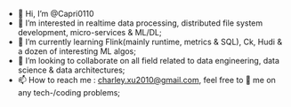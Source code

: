 - 👋 Hi, I’m @Capri0110
- 👀 I’m interested in realtime data processing, distributed file system development, micro-services & ML/DL;
- 🌱 I’m currently learning Flink(mainly runtime, metrics & SQL), Ck, Hudi & a dozen of interesting ML algos;
- 💞️ I’m looking to collaborate on all field related to data engineering, data science & data architectures;
- 📫 How to reach me : charley.xu2010@gmail.com, feel free to 📧 me on any tech-/coding problems;

<!---
Capri0110/Capri0110 is a ✨ special ✨ repository because its `README.md` (this file) appears on your GitHub profile.
You can click the Preview link to take a look at your changes.
--->
